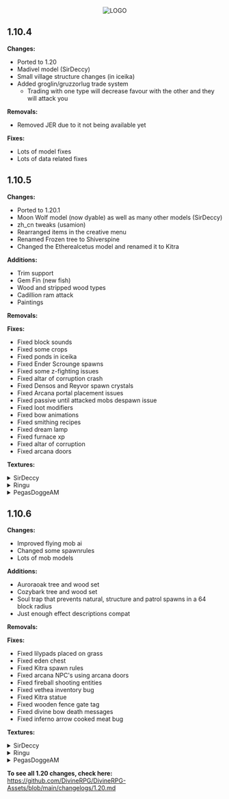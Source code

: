 <p align="center">
  <img src="https://i.imgur.com/MfOeJ7n.png" alt="LOGO"/>
</p>
     
## 1.10.4

**Changes:**
- Ported to 1.20
- Madivel model (SirDeccy)
- Small village structure changes (in iceika)
- Added groglin/gruzzorlug trade system
  - Trading with one type will decrease favour with the other and they will attack you

**Removals:**
- Removed JER due to it not being available yet

**Fixes:**
- Lots of model fixes
- Lots of data related fixes

 ## 1.10.5

**Changes:**
- Ported to 1.20.1
- Moon Wolf model (now dyable) as well as many other models (SirDeccy)
- zh_cn tweaks (usamion)
- Rearranged items in the creative menu
- Renamed Frozen tree to Shiverspine
- Changed the Etherealcetus model and renamed it to Kitra

**Additions:**
- Trim support
- Gem Fin (new fish)
- Wood and stripped wood types
- Cadillion ram attack
- Paintings

**Removals:**

**Fixes:**
- Fixed block sounds
- Fixed some crops
- Fixed ponds in iceika
- Fixed Ender Scrounge spawns
- Fixed some z-fighting issues
- Fixed altar of corruption crash
- Fixed Densos and Reyvor spawn crystals
- Fixed Arcana portal placement issues
- Fixed passive until attacked mobs despawn issue
- Fixed loot modifiers
- Fixed bow animations
- Fixed smithing recipes
- Fixed dream lamp
- Fixed furnace xp
- Fixed altar of corruption
- Fixed arcana doors

**Textures:**
<details closed>
<summary>SirDeccy</summary>
<br>
frozen_dirt, frozen_grass_side, frozen_grass_top, shiverspine_log_top, stripped_shiverspine_log_top, fractite_cannon, arcanite_blaster, arcana_brush, arcanite_dirt, arcanite_grass_side, arcanite_grass_top, cauldrop_petal, eden_dirt, eden_grass_side, eden_grass_top, potion_leaf, snow_globe, snowflake, eden_leaves, eden_log_side, eden_log_top, stripped_eden_log_side, stripped_eden_log_top, gem_fim_bucket
</details>

<details closed>
<summary>Ringu</summary>
<br>
divine_layer_1, divine_layer_2, angelic_flight, divine_strength, explosion_protection, melee_protection, poison_protection, prevent_fall_damage, projectile_protection, seng_fur, divine_boots, divine_chestplate, divine_helmet, divine_hoe, divine_leggings
</details>

<details closed>
<summary>PegasDoggeAM</summary>
<br>
apalachia_bricks, eden_bricks, mortum_bricks, skythern_bricks, wildwood_bricks, blue_stone, kraken_scale, kraken_skin, mortum_dust, mortum_soul, mortum_fragments, mortum_gem, mortum_chunk, mortum_heart, mortume_axe, mortum_hoe, mortum_pickaxe, mortum_shovel, mortum_shickaxe, boiled_egg, cheese, donut, hot_pumpkin_pie, fruit_cake, peppermints, snow_cones, tomato, white_mushroom, advanced_mushroom_stew, chicken_dinner, chocolate_log, egg_nog, magic_meat, enriched_magic_meat, forbidden_fruit, inferno_bow (all 4 states), inferno_arrow, armor_pouch (all variants), mortum_dirt, mortum_grass_side, mortum_grass_top, mortum_leaves, mortum_log_side, mortum_log_top, stripped_mortum_log_side, stripped_mortum_log_top, mortum_planks, mortum_door_top, mortum_door_bottom, mortum_door, mortum_trapdoor, demon_brambles_top, demon_brambles_bottom, mortum_brush, eye_plant
</details>

 ## 1.10.6

**Changes:**
-  Improved flying mob ai
-  Changed some spawnrules
-  Lots of mob models

**Additions:**
- Auroraoak tree and wood set
- Cozybark tree and wood set
- Soul trap that prevents natural, structure and patrol spawns in a 64 block radius
- Just enough effect descriptions compat

**Removals:**

**Fixes:**
- Fixed lilypads placed on grass
- Fixed eden chest
- Fixed Kitra spawn rules
- Fixed arcana NPC's using arcana doors
- Fixed fireball shooting entities
- Fixed vethea inventory bug
- Fixed Kitra statue
- Fixed wooden fence gate tag
- Fixed divine bow death messages
- Fixed inferno arrow cooked meat bug

**Textures:**
<details closed>
<summary>SirDeccy</summary>
<br>
stripped_auroraoak_log_side, stripped_auroraoak_log_top, auroraoak_log_side, auroraoak_log_top, auroraoak_planks, auroraoak_sapling, auroraoak_leaves, cozybark_log_side, cozybark_log_top, cozybark_planks, cozybark_sapling, cozybark_leaves, cozybark_door_top, cozybark_door_bottom
</details>

<details closed>
<summary>Ringu</summary>
<br>
divine_rock, sun_blossom, sunbloom
</details>

<details closed>
<summary>PegasDoggeAM</summary>
<br>
coalstone_furnace (GUI), arcanite_stone, cobbled_frozen_stone, frosted_allure (all modes), icy_bricks, arcanium_block, crate, plank_design, fancy_wool, rainbow_wool, tomato_plant (all 8 stages), dungeon_tokens, wizards_book, bacon, empowered_meat, raw_empowered_meat, tomato_seeds, shiverspine_door (item), ender_arrow, snowstorm_arrow, soulfire_arrow, ender_bow (all 4 states), hunter_bow (all 4 states), icicle_bow (all 4 states), shadow_bow (all 4 states), snowstorm_bow (all 4 states), soulfire_bow (all 4 states), scythe, cyclopsian_staff, cyclopsian_sword, crabclaw_maul, dual_claw, shark_sword, aquatooth_sword, aquatooth_maul, aquatic_trident, aquaton, aquatic_maul
</details>

**To see all 1.20 changes, check here:**
https://github.com/DivineRPG/DivineRPG-Assets/blob/main/changelogs/1.20.md

